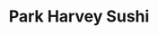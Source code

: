 ---
layout: place
title: "Park Harvey Sushi"
permalink: /oklahoma/oklahoma-city/park-harvey-sushi.html
stateAbbr: OK
stateName: Oklahoma
cityName: Oklahoma City
place_id: ChIJPQN6zy4XsocRq38z02GWX4w
photos:
  - name: >-
      places/ChIJPQN6zy4XsocRq38z02GWX4w/photos/AeeoHcJlGXHkDvaF-ZGxuMe-GTeNR8eWQq1Q0bC56-UeRfPSfNawzAoC0Xzr1b2v-WfgamMnQpJZIGDC8EQaY4TdgE6BfrM9ejc1oYQQ1A1rrCIlE2m4kvFA8c9wyAoCaI8sE9WC3Zt-9xr5IWkbZtQZsc-M5tqTzo0wpuHXPzDHOyOiZLPKXC5ai1VSWZA8OIT_pA8ZYodH__oyBjxpddKqgYTeIELBdstDFysmPuAC-FGi9k8Nyasx82iW9kbjbkVYn1lRVn-eUNAAkZvlMECLOpxzDwtLYuCDh0F3p8dXmF5Khsr_bzCJrx2Io659M4XWDGIXgbQSncjlJliMTtqprYSwOODqogqElD4cR8nt7EECKfOnu3Xwe1qMPy0xl575kxWW44v-_qlF3WMYA965bLn2D7wh1w6r1Mn3LEIZSQk
    widthPx: 4032
    heightPx: 3024
    authorAttributions:
      - displayName: Brian
        uri: https://maps.google.com/maps/contrib/104464325102580349558
        photoUri: >-
          https://lh3.googleusercontent.com/a-/ALV-UjVZw7vFkp3giGjBGvlDd_VCRN1owQAqb_UUYnyWRwaZOZy1hTDK=s100-p-k-no-mo
    flagContentUri: >-
      https://www.google.com/local/imagery/report/?cb_client=maps_api_places.places_api&image_key=!1e10!2sCIHM0ogKEICAgID9iLWNcQ&hl=en-US
    googleMapsUri: >-
      https://www.google.com/maps/place//data=!3m4!1e2!3m2!1sCIHM0ogKEICAgID9iLWNcQ!2e10!4m2!3m1!1s0x87b2172ecf7a033d:0x8c5f9661d3337fab
  - name: >-
      places/ChIJPQN6zy4XsocRq38z02GWX4w/photos/AeeoHcJPGNkrEczdZQNv2E9ze8YAgOMmHWxUpFnRfh-_cJZN7k6k6j0MxmYuwvBXepWnyze0qZkFRxkpdb9s0JwiHm_vZmBMYap1H0o3Iz5Lt2GvgBYQJukYTZixtny78e3KOkqMWm8LHAjpBVj74uBjPiWV8O4uzJRBGhSTSFCX1SMcer9o0DMNrhZar0YeBZ51LqY_iKD12gdmVDK7x1fjgrUhQx5WNC9tidhjypz-hPnon_jm7VJxs3TxkBvcZ3ESspl2iSCJB7NqkDGLyRkOjDlFpnOovdmMPIH4bwM7MPMSdNl39K-tCllZZiXJeICpjYpuRI_yBpTE_PA17sD4bzf8cptR7O6vgf_pzMdRVej1fLfEC0-ZOuEEv7CrGIH20s3iOS5lFq172UqI-4lcZUK5f-9LM0I9x0P9PSpeupOy4B0G
    widthPx: 4032
    heightPx: 3024
    authorAttributions:
      - displayName: Hector Laya
        uri: https://maps.google.com/maps/contrib/115858782213059709071
        photoUri: >-
          https://lh3.googleusercontent.com/a-/ALV-UjXw9HOOSEW1S5vyIyujz1zsrnUipSjtvt0q0DyP7zp8dXOJ2iXu=s100-p-k-no-mo
    flagContentUri: >-
      https://www.google.com/local/imagery/report/?cb_client=maps_api_places.places_api&image_key=!1e10!2sCIHM0ogKEICAgIDkh9H6vwE&hl=en-US
    googleMapsUri: >-
      https://www.google.com/maps/place//data=!3m4!1e2!3m2!1sCIHM0ogKEICAgIDkh9H6vwE!2e10!4m2!3m1!1s0x87b2172ecf7a033d:0x8c5f9661d3337fab
  - name: >-
      places/ChIJPQN6zy4XsocRq38z02GWX4w/photos/AeeoHcJhDy9-SaiDuGNzE-7mHEhziZhUx1nx8eh3loZmRBSG9tZ_m2fGC8kKviLyHsqItf9vokwulQVHIpRsSgkGh8p2x69tEWzKOcPCflpEz6Z7K6K3EIc9rYKP44Cb27gxGCzqb5rUC8NUh7Wkqwhvh4OnoE8ZZz2u6OtgpYHr_R1hz8PcH-t6vzRMklzOB1XMAFF7Zkjx1jtc9Bgm3YnBMSclMPXzd4-zlkboTpEXb0bIyMqSzJdnf2_5RE3x2oMxVCUNORPl3tvVlf6_kXLIvCom2-d8GTXPeAvrY02InSW6D_mHgYXbqreLHCQg1AZOpdP1ApWObplIMsi0dxa0VRvVQ-zGAJRTBBPtCTmiHJnpKU0RThYr-5SVIVRxjOTPZ1cOF_jp6csZMOnozSZzz1vqdrVck5b73Jb58f1eAw
    widthPx: 3024
    heightPx: 4032
    authorAttributions:
      - displayName: Victoria Parnell
        uri: https://maps.google.com/maps/contrib/117305673189760098947
        photoUri: >-
          https://lh3.googleusercontent.com/a-/ALV-UjXn_0QvL9NBdmmUcIgs99LXRfKkW4OoQg9SccrhOWbLiQLNLnaL0g=s100-p-k-no-mo
    flagContentUri: >-
      https://www.google.com/local/imagery/report/?cb_client=maps_api_places.places_api&image_key=!1e10!2sCIHM0ogKEICAgMCIjZK5VA&hl=en-US
    googleMapsUri: >-
      https://www.google.com/maps/place//data=!3m4!1e2!3m2!1sCIHM0ogKEICAgMCIjZK5VA!2e10!4m2!3m1!1s0x87b2172ecf7a033d:0x8c5f9661d3337fab
  - name: >-
      places/ChIJPQN6zy4XsocRq38z02GWX4w/photos/AeeoHcJtHyvMXve5dqWFRQmEh4obtZLPeKxYrgkZM_Rx62jahLjbat1gh1f2xJvKVgTtMOpyVv5r2SuqiB65v2uljFRcpTWL1D5oSzrcUMUlixcMLvA0qYOcvPlArjW61obkhtm6LFzO-mf5LCAinCpkphSITLhoR3ji2J6ekGJgRu80FHGEA5WVwLqrPmhvQpoj2RUWjpMKHAWgZE_PodRSbWjzYfhwkkYareAoFw50mznc-vghPnbk0CVrqakKycmVYB3r-si1RNOcjFyKKCVmtq89eruZkgpWwNazXKBk1cM17zZnzyIHMfKuPkhfvUTG9f1LRPD5DEO7sEmkS2dOCl4m5rtE-9fwyHWSQ9PMkQmjZ4dLP3lKS71yp74Jc4e3CnAWxRsm4xkLr_tLYizfm4ICAPkhGssgzcPRLRxPNPQ
    widthPx: 3000
    heightPx: 4000
    authorAttributions:
      - displayName: William Sunken
        uri: https://maps.google.com/maps/contrib/115744976172962395513
        photoUri: >-
          https://lh3.googleusercontent.com/a/ACg8ocKH9b0jAjdKKLhKo0f70dS6wFEzZAGx6bhbAyLIcFoV_iyR_Q=s100-p-k-no-mo
    flagContentUri: >-
      https://www.google.com/local/imagery/report/?cb_client=maps_api_places.places_api&image_key=!1e10!2sCIHM0ogKEICAgICe9ujRSw&hl=en-US
    googleMapsUri: >-
      https://www.google.com/maps/place//data=!3m4!1e2!3m2!1sCIHM0ogKEICAgICe9ujRSw!2e10!4m2!3m1!1s0x87b2172ecf7a033d:0x8c5f9661d3337fab
  - name: >-
      places/ChIJPQN6zy4XsocRq38z02GWX4w/photos/AeeoHcJgWtVKG_E6E9u-UztHpCEK5u1Ek-IR5ETVTvswHrZTKGrajmfJum-ynE2nqC7Hr-DSnr1PBw8zQkP1CzP-vKs3gcX7mspXdfSI55SJ1XjCowDSMSNM6QP7f-XLiDXilUhEO3MB99b6ZlLH2xiM6z-LmjrIPeitRcnz3ccZLeqjWL0ZFKfULYhX6f-iwuYDsdZ1HBarOxvc_x_t3e6njWecgMdbFEbA4x_NjyOEmwtMCpz-wXaZSNNk90SW06_q10_gnh7G6reiWX71tCsc5nbyUX9aqmIy_CvrMolN_ubtwS3lMusnJf8zCHVCfE9Jl-Qzpgs9djErYUgdb781DzfA3YYY27J9CcPKnhmF5FmABGWf947p3B8SjsEYB3OYyyDSqrMM_CxXfbU2StsPLpFQe5l8ZY4_4gy7b0w3BW25T_d8
    widthPx: 2268
    heightPx: 4032
    authorAttributions:
      - displayName: mrsC
        uri: https://maps.google.com/maps/contrib/117716352237725247285
        photoUri: >-
          https://lh3.googleusercontent.com/a-/ALV-UjVzT3P62kw7S5BMGma_s3NhowdI0SEABRsocAnZjL9GPniy-hUW=s100-p-k-no-mo
    flagContentUri: >-
      https://www.google.com/local/imagery/report/?cb_client=maps_api_places.places_api&image_key=!1e10!2sCIHM0ogKEICAgIDR2cPb4QE&hl=en-US
    googleMapsUri: >-
      https://www.google.com/maps/place//data=!3m4!1e2!3m2!1sCIHM0ogKEICAgIDR2cPb4QE!2e10!4m2!3m1!1s0x87b2172ecf7a033d:0x8c5f9661d3337fab
  - name: >-
      places/ChIJPQN6zy4XsocRq38z02GWX4w/photos/AeeoHcL7WNDhGRAcRW8BU4v5DWwxohz-BGa9saGwF5Yue7FZUimjp6fhQQW38co7QingzL3OxHknZ0xqrC4ugz4yOCQi4RC7UKqX2fUndnJspQSkixub5GR82Mj93TIR0FBJeHcQHemt4zvKMM32XrSQf7nEPjvRhp19gxbPRMIQCNAZ_UzPd0XiJ3l1XVi0Qx4NuIdfW97f2jGIvj89x2B1XPQYxAUkTt40zVy2nnC1Lgvrl9-_FZ90ZbJHdQjILekQ-sIQfF-6Bhejz7q7b69NYllOE8ue3lIBaCVs2HQ2n2AXY6w7xnyjvDfftLWsmzh26pQ4m3woRNgQ__ibb4OV8rTyXs_LrVg-5J_aC7w_e5iCxR2u0ubVgNfrIbSUkN7S76naKtfYvwWs9UKkYLrdBdaN7m1k24DRzaGqYsUWlX0y1GU
    widthPx: 4032
    heightPx: 1960
    authorAttributions:
      - displayName: Michael Kinney Media
        uri: https://maps.google.com/maps/contrib/115577594184863018153
        photoUri: >-
          https://lh3.googleusercontent.com/a-/ALV-UjUpdrz_h4DKqeKKdHOU4pyh4sxpVlO5G8OtTW590iqm7nkKiGY=s100-p-k-no-mo
    flagContentUri: >-
      https://www.google.com/local/imagery/report/?cb_client=maps_api_places.places_api&image_key=!1e10!2sCIHM0ogKEICAgICU-IvCmgE&hl=en-US
    googleMapsUri: >-
      https://www.google.com/maps/place//data=!3m4!1e2!3m2!1sCIHM0ogKEICAgICU-IvCmgE!2e10!4m2!3m1!1s0x87b2172ecf7a033d:0x8c5f9661d3337fab
  - name: >-
      places/ChIJPQN6zy4XsocRq38z02GWX4w/photos/AeeoHcJ5JvkbWTXg7Cpl48VhA3D4yUrM1ZiE1IipjHstU512DHIj9uJK_lHsLuKl51R-1_cA8E08aXOpsuCG0kSraRdbWUOulDCGiCM4OC7UsztNRd5Sql8BNBOQ51RumFWvumsfNGds3lb3nd1ksiyq8fVbGJOsDtO9bwqLg8a0of7Wclz5ZeBqOPvcelv0MBH1uDaOtLqVU5rrefhF1f5gyzreDEGq9xDhrSYbeFFgLaCUkSXp8xa6zn0VU_AnUggLGSYIyoCTdx99n541z-dPMImJeA8jxyr5xAkQ7i3Px1P7ZAuPQrc7cXm21quMOqKY2s77w3Hil3OwAgRN9VEubXgsBi3Ad3YmLLyvHPaL3PBrx0L6xN6ZzeOdpdZtYCuyT1e5T5H05BBT3OTUdgr6Ntlrsi2pmF2jh5nC3YNWb280iQ
    widthPx: 4000
    heightPx: 3000
    authorAttributions:
      - displayName: Rhea Haas
        uri: https://maps.google.com/maps/contrib/109656526619261855962
        photoUri: >-
          https://lh3.googleusercontent.com/a-/ALV-UjWjuTqfVPoAntudTFcCy46wqB6NFyhcXjfWoC1ZjsXpH_4WLrikaQ=s100-p-k-no-mo
    flagContentUri: >-
      https://www.google.com/local/imagery/report/?cb_client=maps_api_places.places_api&image_key=!1e10!2sCIHM0ogKEICAgIDp15uZFA&hl=en-US
    googleMapsUri: >-
      https://www.google.com/maps/place//data=!3m4!1e2!3m2!1sCIHM0ogKEICAgIDp15uZFA!2e10!4m2!3m1!1s0x87b2172ecf7a033d:0x8c5f9661d3337fab
  - name: >-
      places/ChIJPQN6zy4XsocRq38z02GWX4w/photos/AeeoHcLOaOSqcDNnCjSnIWVq8lz7RZU4ep_3MjHirhqoZ7SKBWYzbYovgMhsI80qzFYTpIvyd-3gQOS1cFIjoz1bff-RJtskrxxbHxwp6fce-cSJ1g1yECzWSI_3DJcxmBPDMa6A4aO9sdqDgr8m09m2GYnm8FjS2PcUUvvXn8f20BQDm7jAosMFIhulaC1TyGPXE3vMXfOPmJK5fC19X7PfUspPbH2GJYCN4Twf70LTdkW2fBwHyQySK1uRutEJZ-SdCVbOPaYjML0G8e28dwmsVjiGkYEDE3Y-brOyPWFgGJ8xj3TpsiR4auB8VTn430vR5c-yXxIN0DePElauafjZLQ-UmaOvrauSgxVyIDBrif2CQ2_oWf83KEjBLgI7hrK6GWXkxhfOB2zQU36gZ5YCcFXCWIvuvyMz5cy9jJIDZCMnFQ
    widthPx: 4080
    heightPx: 3072
    authorAttributions:
      - displayName: dale murdock
        uri: https://maps.google.com/maps/contrib/101792659855794875150
        photoUri: >-
          https://lh3.googleusercontent.com/a-/ALV-UjUHpbQOApBV1XHtwnJnChgUQK-un3F94zPTni_FzSRzSiMw5l0w3Q=s100-p-k-no-mo
    flagContentUri: >-
      https://www.google.com/local/imagery/report/?cb_client=maps_api_places.places_api&image_key=!1e10!2sCIHM0ogKEICAgICOrL_FaA&hl=en-US
    googleMapsUri: >-
      https://www.google.com/maps/place//data=!3m4!1e2!3m2!1sCIHM0ogKEICAgICOrL_FaA!2e10!4m2!3m1!1s0x87b2172ecf7a033d:0x8c5f9661d3337fab
  - name: >-
      places/ChIJPQN6zy4XsocRq38z02GWX4w/photos/AeeoHcLEfoXGfwOo9GAskhNIu5OGavpnovv2Oefv8SXRhn4Az8lzsgcFTNJc9OtePDYp_yQozmb5ZbpWbwWPsGhLO8F4B0mDxDRWzMh0P8mgdf6cmVvP5GwkkBe5m3uDsNhYVQ0eqrH9YTTpoG4GkuuMF7z5edfog-nal8lCItTlI58QDWQDxiDTFeBZ3ndr2r-oTVsqBhiO1Ati4x8to6JvX8a2TtX2nq9433XDvQd62PJPaKD8c1La1G_UZ82LK1WorJKR6vucOl2axxwnbrZ1gzyC5Bl78GC8PF640ZA4KY_JkWJnvTUm8m8oi8uHOCEHEH6VpC0hodq5TWVqMuJEexMZ-KS36xgDfIdjMToTQBmmmpjRcOd_R02AVmiV_3_644YB2jGFm0QCsLv2zzUwU6Ei55jW9SVejH0PMccqftDfbZA
    widthPx: 2268
    heightPx: 4032
    authorAttributions:
      - displayName: Mr. Fixit
        uri: https://maps.google.com/maps/contrib/101107670041405020368
        photoUri: >-
          https://lh3.googleusercontent.com/a-/ALV-UjVjJ3OKLYxcQjpYTh7Jj1XDzOWJnllG4CpviQw7-yWe-2pWIjo0=s100-p-k-no-mo
    flagContentUri: >-
      https://www.google.com/local/imagery/report/?cb_client=maps_api_places.places_api&image_key=!1e10!2sCIHM0ogKEICAgICyjoKXjgE&hl=en-US
    googleMapsUri: >-
      https://www.google.com/maps/place//data=!3m4!1e2!3m2!1sCIHM0ogKEICAgICyjoKXjgE!2e10!4m2!3m1!1s0x87b2172ecf7a033d:0x8c5f9661d3337fab
  - name: >-
      places/ChIJPQN6zy4XsocRq38z02GWX4w/photos/AeeoHcL04UxtOYX3nDqi5RKiWvvWWwjbeeCBbOyyGZ9sgIeGHf8e628T4tNMFMZfjtrZ7x_XIzTtfw4hCVSB543ISwB_U3dZYk3fqXmiI44bz-Xjdw7f5HvrCvyHefW0NIfaUZUhF6cjnNraD1jZPo9KZDe0BeRjX0LaFujOkydthEnGK1ns1KN76nLKGSDQGVK0o54tILuzA0yfQaqbJZBkV0m3SdIu1zj-HYd8H5cTsNVGwhZQoEdeA994fIv5Hv9jI_2GcdeLxCdrRDWoI4_dA_WaZUi1eYp7D5eXtWY628J6jL1GPQItJlWt-ItBDT7bcrngYsHtn6nh25Lh71OfQHuNYXnWP86Dr2Uxz-FX_ynluTO5vv5GIxjwjRiMBzooFCD5pmEQ1DioazFzeGqdzSxD4VX90e_d_GMiRGanncTJeSc
    widthPx: 4080
    heightPx: 3072
    authorAttributions:
      - displayName: dale murdock
        uri: https://maps.google.com/maps/contrib/101792659855794875150
        photoUri: >-
          https://lh3.googleusercontent.com/a-/ALV-UjUHpbQOApBV1XHtwnJnChgUQK-un3F94zPTni_FzSRzSiMw5l0w3Q=s100-p-k-no-mo
    flagContentUri: >-
      https://www.google.com/local/imagery/report/?cb_client=maps_api_places.places_api&image_key=!1e10!2sCIHM0ogKEICAgICOrL_F_AE&hl=en-US
    googleMapsUri: >-
      https://www.google.com/maps/place//data=!3m4!1e2!3m2!1sCIHM0ogKEICAgICOrL_F_AE!2e10!4m2!3m1!1s0x87b2172ecf7a033d:0x8c5f9661d3337fab
address: '200 N Harvey Ave #100, Oklahoma City, OK 73102, USA'
street: '200 N Harvey Ave #100'
city: Oklahoma City
state: OK
zip: '73102'
country: USA
neighborhood: Central Oklahoma City
latitude: '35.469032'
longitude: '-97.517859'
accessibility_options:
  wheelchairAccessibleParking: true
  wheelchairAccessibleEntrance: true
  wheelchairAccessibleRestroom: true
  wheelchairAccessibleSeating: true
business_status: OPERATIONAL
name: Park Harvey Sushi
google_maps_links:
  directionsUri: >-
    https://www.google.com/maps/dir//''/data=!4m7!4m6!1m1!4e2!1m2!1m1!1s0x87b2172ecf7a033d:0x8c5f9661d3337fab!3e0
  placeUri: https://maps.google.com/?cid=10114968634996785067
  writeAReviewUri: >-
    https://www.google.com/maps/place//data=!4m3!3m2!1s0x87b2172ecf7a033d:0x8c5f9661d3337fab!12e1
  reviewsUri: >-
    https://www.google.com/maps/place//data=!4m4!3m3!1s0x87b2172ecf7a033d:0x8c5f9661d3337fab!9m1!1b1
  photosUri: >-
    https://www.google.com/maps/place//data=!4m3!3m2!1s0x87b2172ecf7a033d:0x8c5f9661d3337fab!10e5
primary_type: Sushi Restaurant
opening_hours:
  regular: null
  current: null
secondary_opening_hours:
  regular:
    weekdayDescriptions: null
    type: null
  current:
    weekdayDescriptions: null
    type: null
phone: (405) 600-7575
price_level: PRICE_LEVEL_MODERATE
price_range: $10 &ndash; $20
rating: '4.3'
rating_count: 296
website: http://www.parkharveysushi.com/
description: null
reviews: null
parking_options: null
payment_options: null
allow_dogs: null
curbside_pickup: null
delivery: null
dine_in: null
good_for_children: null
good_for_groups: null
good_for_sports: null
live_music: null
menu_for_children: null
outdoor_seating: null
reservable: null
restroom: null
serves_beer: null
serves_breakfast: null
serves_brunch: null
serves_cocktails: null
serves_coffee: null
serves_dinner: null
serves_dessert: null
serves_lunch: null
serves_vegetarian_food: null
serves_wine: null
takeout: null

---